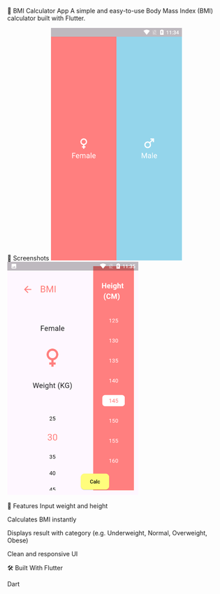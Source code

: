🧮 BMI Calculator App
A simple and easy-to-use Body Mass Index (BMI) calculator built with Flutter.

📱 Screenshots
<img src="/BMI%20screens/1.png" width="300" alt="BMI Screenshot">
<img src="/BMI%20screens/2.1.png" width="300" alt="BMI Screenshot">


🚀 Features
Input weight and height

Calculates BMI instantly

Displays result with category (e.g. Underweight, Normal, Overweight, Obese)

Clean and responsive UI

🛠️ Built With
Flutter

Dart
